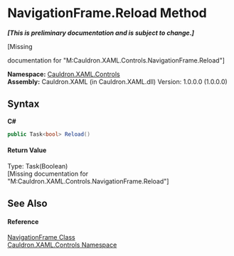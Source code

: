 # NavigationFrame.Reload Method 
 _**\[This is preliminary documentation and is subject to change.\]**_

\[Missing <summary> documentation for "M:Cauldron.XAML.Controls.NavigationFrame.Reload"\]

**Namespace:**&nbsp;<a href="N_Cauldron_XAML_Controls">Cauldron.XAML.Controls</a><br />**Assembly:**&nbsp;Cauldron.XAML (in Cauldron.XAML.dll) Version: 1.0.0.0 (1.0.0.0)

## Syntax

**C#**<br />
``` C#
public Task<bool> Reload()
```


#### Return Value
Type: Task(Boolean)<br />\[Missing <returns> documentation for "M:Cauldron.XAML.Controls.NavigationFrame.Reload"\]

## See Also


#### Reference
<a href="T_Cauldron_XAML_Controls_NavigationFrame">NavigationFrame Class</a><br /><a href="N_Cauldron_XAML_Controls">Cauldron.XAML.Controls Namespace</a><br />